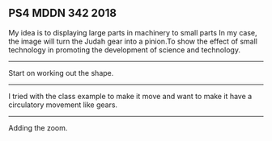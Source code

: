 ## PS4 MDDN 342 2018

My idea is to displaying large parts in machinery to small parts
In my case, the image will turn the Judah gear into a pinion.To show the effect of small technology in promoting the development of science and technology.
_________________________________

Start on working out the shape.
_________________________________

I tried with the class example to make it move and want to make it have a circulatory movement like gears.
_________________________________

Adding the zoom.